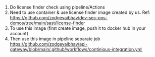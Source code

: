 1. Do license finder check using pipeline/Actions
2. Need to use container & use license finder image created by us. Ref: https://github.com/zodgevaibhav/dev-sec-ops-demos/tree/main/sast/license-finder
3. To use this image (first create image, push it to docker hub in your account)
4. Then use this image in pipeline separate job
    https://github.com/zodgevaibhav/api-gateway/blob/main/.github/workflows/continious-integration.yml

